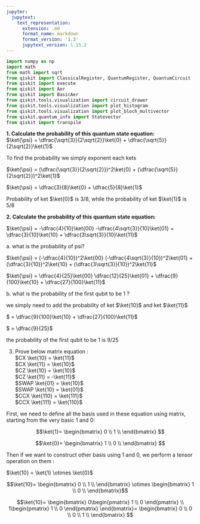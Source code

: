 ```yaml
---
jupyter:
  jupytext:
    text_representation:
      extension: .md
      format_name: markdown
      format_version: '1.3'
      jupytext_version: 1.15.2
---
```


```python
import numpy as np
import math
from math import sqrt
from qiskit import ClassicalRegister, QuantumRegister, QuantumCircuit
from qiskit import execute
from qiskit import Aer
from qiskit import BasicAer
from qiskit.tools.visualization import circuit_drawer
from qiskit.tools.visualization import plot_histogram
from qiskit.tools.visualization import plot_bloch_multivector
from qiskit.quantum_info import Statevector
from qiskit import transpile
```

**1. Calculate the probability of this quantum state equation:**  
$\ket{\psi} = \dfrac{\sqrt{3}}{2\sqrt{2}}\ket{0} + \dfrac{\sqrt{5}}{2\sqrt{2}}\ket{1}$

To find the probability we simply exponent each kets  

$\ket{\psi} = (\dfrac{\sqrt{3}}{2\sqrt{2}})^2\ket{0} +  (\dfrac{\sqrt{5}}{2\sqrt{2}})^2\ket{1}$ 

$\ket{\psi} = \dfrac{3}{8}\ket{0} +  \dfrac{5}{8}\ket{1}$  

Probability of ket $\ket{0}$ is 3/8, while the probability of ket $\ket{1}$ is 5/8



**2. Calculate the probability of this quantum state equation:**  

$\ket{\psi} = -\dfrac{4}{10}\ket{00} -\dfrac{4\sqrt{3}}{10}\ket{01} + \dfrac{3}{10}\ket{10} + \dfrac{3\sqrt{3}}{10}\ket{11}$

a. what is the probability of psi? 

$\ket{\psi} = (-\dfrac{4}{10})^2\ket{00} (-\dfrac{4\sqrt{3}}{10})^2\ket{01} + (\dfrac{3}{10})^2\ket{10} + (\dfrac{3\sqrt{3}}{10})^2\ket{11}$  

$\ket{\psi} = \dfrac{4}{25}\ket{00} \dfrac{12}{25}\ket{01} + \dfrac{9}{100}\ket{10} + \dfrac{27}{100}\ket{11}$  

b. what is the probability of the first qubit to be 1 ?  

we simply need to add the probability of ket $\ket{10}$ and ket 
$\ket{11}$

$ = \dfrac{9}{100}\ket{10} + \dfrac{27}{100}\ket{11}$

$ = \dfrac{9}{25}$  

the probability of the first qubit to be 1 is 9/25  



3. Prove below matrix equation :  
$CX \ket{10} = \ket{11}$  
$CX \ket{11} = \ket{10}$   
$CZ \ket{10} = \ket{10}$  
$CZ \ket{11} = -\ket{11}$   
$SWAP \ket{01} = \ket{10}$  
$SWAP \ket{10} = \ket{01}$  
$CCX \ket{110} = \ket{111}$  
$CCX \ket{111} = \ket{110}$  

First, we need to define all the basis used in these equation using matrix, starting from the very basic 1 and 0:  

$$\ket{1}=
\begin{bmatrix}
0 \\
1 \\
\end{bmatrix}
$$

$$\ket{0}=
\begin{bmatrix}
1 \\
0 \\
\end{bmatrix}
$$

Then if we want to construct other basis using 1 and 0, we perform a tensor operation on them :  

$\ket{10} = \ket{1} \otimes \ket{0}$  

$$\ket{10}=
\begin{bmatrix}
0 \\
1 \\
\end{bmatrix}
\otimes
\begin{bmatrix}
1 \\
0 \\
\end{bmatrix}$$  

$$\ket{10}=
\begin{bmatrix}
0\begin{pmatrix}
1 \\
0
\end{pmatrix} \\
1\begin{pmatrix}
1 \\
0
\end{pmatrix}
\end{bmatrix}=
\begin{bmatrix}
0 \\
0 \\
0 \\
1 \\
\end{bmatrix}
$$





